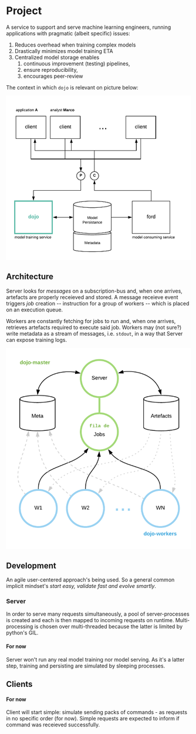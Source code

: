
# Project

A service to support and serve machine learning engineers, running applications with pragmatic (albeit specific) issues:

1. Reduces overhead when training complex models
2. Drastically minimizes model training ETA
3. Centralized model storage enables
   1. continuous improvement (testing) pipelines,
   2. ensure reproducibility,
   3. encourages peer-review 

The context in which `dojo` is relevant on picture below:


![Dojo](Dojo.png)

## Architecture

Server looks for *messages* on a subscription-bus and, when one arrives, artefacts are properly receieved and stored. A message receieve event triggers *job* creation -- instruction for a group of workers -- which is placed on an execution queue.

Workers are constantly fetching for jobs to run and, when one arrives, retrieves artefacts required to execute said job. Workers may (not sure?) write metadata as a stream of messages, i.e. `stdout`, in a way that Server can expose training logs. 

![Dojo](Dojo&#32;Specifics.png)

## Development

An agile user-centered approach's being used. So a general common implicit mindset's *start easy, validate fast and evolve smartly*.

### Server

In order to serve many requests simultaneously, a pool of server-processes is created and each is then mapped to incoming requests on runtime. Multi-processing is chosen over multi-threaded because the latter is limited by python's GIL.

#### For now

Server won't run any real model training nor model serving. As it's a latter step, training and persisting are simulated by sleeping processes.

## Clients

#### For now

Client will start simple: simulate sending packs of commands - as requests in no specific order (for now). Simple requests are expected to inform if command was receieved successfully.